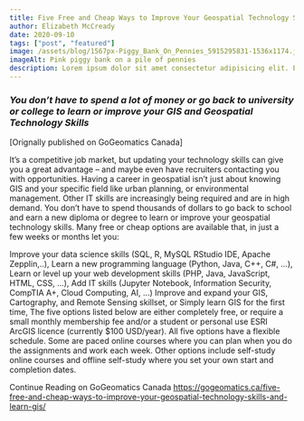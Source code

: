 ```yaml
---
title: Five Free and Cheap Ways to Improve Your Geospatial Technology Skills and Learn GIS to Advance Your Career
author: Elizabeth McCready
date: 2020-09-10
tags: ["post", "featured"]
image: /assets/blog/1567px-Piggy_Bank_On_Pennies_5915295831-1536x1174.jpeg
imageAlt: Pink piggy bank on a pile of pennies
description: Lorem ipsum dolor sit amet consectetur adipisicing elit. Perferendis accusantium sit illo neque rem omnis quaerat, nam similique vitae delectus ad magni vel quo maxime, magnam placeat. Reprehenderit, distinctio aliquam?
---
```


### *You don’t have to spend a lot of money or go back to university or college to learn or improve your GIS and Geospatial Technology Skills* ###
[Orignally published on GoGeomatics Canada]

It’s a competitive job market, but updating your technology skills can give you a great advantage – and maybe even have recruiters contacting you with opportunities. Having a career in geospatial isn’t just about knowing GIS and your specific field like urban planning, or environmental management. Other IT skills are increasingly being required and are in high demand. You don’t have to spend thousands of dollars to go back to school and earn a new diploma or degree to learn or improve your geospatial technology skills. Many free or cheap options are available that, in just a few weeks or months let you:

Improve your data science skills (SQL, R, MySQL RStudio IDE, Apache Zepplin,..),
Learn a new programming language (Python, Java, C++, C#, …),
Learn or level up your web development skills (PHP, Java, JavaScript, HTML, CSS, …),
Add IT skills (Jupyter Notebook, Information Security, CompTIA A+, Cloud Computing, AI, …)
Improve and expand your GIS, Cartography, and Remote Sensing skillset, or
Simply learn GIS for the first time,
The five options listed below are either completely free, or require a small monthly membership fee and/or a student or personal use ESRI ArcGIS licence (currently $100 USD/year). All five options have a flexible schedule. Some are paced online courses where you can plan when you do the assignments and work each week. Other options include self-study online courses and offline self-study where you set your own start and completion dates.

Continue Reading on GoGeomatics Canada https://gogeomatics.ca/five-free-and-cheap-ways-to-improve-your-geospatial-technology-skills-and-learn-gis/